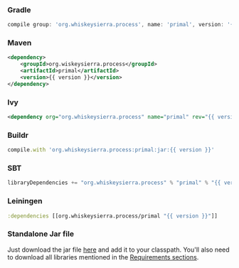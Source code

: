 ### Gradle
```groovy
compile group: 'org.whiskeysierra.process', name: 'primal', version: '{{ version }}'
```

### Maven

```xml
<dependency>
    <groupId>org.wiskeysierra.process</groupId>
    <artifactId>primal</artifactId>
    <version>{{ version }}</version>
</dependency>
```

### Ivy
```xml
<dependency org="org.whiskeysierra.process" name="primal" rev="{{ version }}"/>
```

### Buildr
```ruby
compile.with 'org.whiskeysierra.process:primal:jar:{{ version }}'
```

### SBT
```scala
libraryDependencies += "org.whiskeysierra.process" % "primal" % "{{ version }}"
```

### Leiningen
```clojure
:dependencies [[org.whiskeysierra.process/primal "{{ version }}"]]
```

### Standalone Jar file
Just download the jar file [here](#) and add it to your classpath. You'll also need to download all
libraries mentioned in the [Requirements sections](#requirements).
